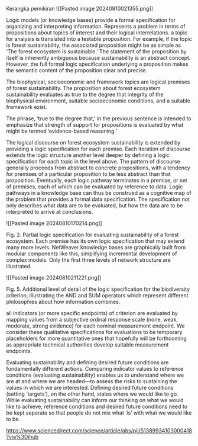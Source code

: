 Kerangka pemikiran
![[Pasted image 20240810021355.png]]


Logic models (or knowledge bases) provide a formal specification for organizing and interpreting information. Represents a problem in terms of propositions about topics of interest and their logical interrelations. a topic for analysis is translated into a testable proposition. For example, if the topic is forest sustainability, the associated proposition might be as simple as ‘The forest ecosystem is sustainable.’ The statement of the proposition by itself is inherently ambiguous because sustainability is an abstract concept. However, the full formal logic specification underlying a proposition makes the semantic content of the proposition clear and precise.

The biophysical, socioeconomic and framework topics are logical premises of forest sustainability. The proposition about forest ecosystem sustainability evaluates as true to the degree that integrity of the biophysical environment, suitable socioeconomic conditions, and a suitable framework exist.

The phrase, ‘true to the degree that,’ in the previous sentence is intended to emphasize that strength of support for propositions is evaluated by what might be termed ‘evidence-based reasoning.’ 

The logical discourse on forest ecosystem sustainability is extended by providing a logic specification for each premise. Each iteration of discourse extends the logic structure another level deeper by defining a logic specification for each topic in the level above. The pattern of discourse generally proceeds from abstract to concrete propositions, with a tendency for premises of a particular proposition to be less abstract than that proposition. Eventually, each logic pathway terminates in a premise, or set of premises, each of which can be evaluated by reference to data. Logic pathways in a knowledge base can thus be construed as a cognitive map of the problem that provides a formal data specification. The specification not only describes what data are to be evaluated, but how the data are to be interpreted to arrive at conclusions.

![[Pasted image 20240810170214.png]]

Fig. 2. Partial logic specification for evaluating sustainability of a forest ecosystem. Each premise has its own logic specification that may extend many more levels. NetWeaver knowledge bases are graphically built from modular components like this, simplifying incremental development of complex models. Only the first three levels of network structure are illustrated.


![[Pasted image 20240810211221.png]]

Fig. 5. Additional level of detail of the logic specification for the biodiversity criterion, illustrating the AND and SUM operators which represent different philosophies about how information combines.

all indicators (or more specific endpoints) of criterion are evaluated by mapping values from a subjective ordinal response scale (none, weak, moderate, strong evidence) for each nominal measurement endpoint. We consider these qualitative specifications for evaluations to be temporary placeholders for more quantitative ones that hopefully will be forthcoming as appropriate technical authorities develop suitable measurement endpoints.

Evaluating sustainability and defining desired future conditions are fundamentally different actions. Comparing indicator values to reference conditions (evaluating sustainability) enables us to understand where we are at and where we are headed—to assess the risks to sustaining the values in which we are interested. Defining desired future conditions (setting ‘targets’), on the other hand, states where we would like to go. While evaluating sustainability can inform our thinking on what we would like to achieve, reference conditions and desired future conditions need to be kept separate so that people do not mix what ‘is’ with what we would like to be.



https://www.sciencedirect.com/science/article/abs/pii/S1389934103000418?via%3Dihub